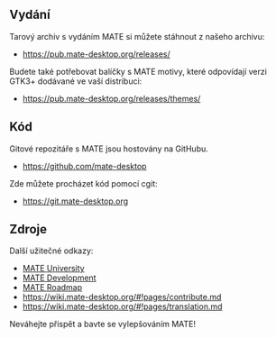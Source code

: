 <!--
.. link:
.. description:
.. tags: Development
.. date: 2011-12-05 12:00:30
.. title: Vývoj
.. slug: development
-->

## Vydání

Tarový archiv s vydáním MATE si můžete stáhnout z našeho archivu: 

  * <https://pub.mate-desktop.org/releases/>

Budete také potřebovat balíčky s MATE motivy, které odpovídají verzi GTK3+ dodávané ve vaší distribuci: 

  * <https://pub.mate-desktop.org/releases/themes/>

## Kód

Gitové repozitáře s MATE jsou hostovány na GitHubu. 

  * <https://github.com/mate-desktop>

Zde můžete procházet kód pomocí cgit:

  * <https://git.mate-desktop.org>

## Zdroje

Další užitečné odkazy:

  * [MATE University](/blog/2013-03-12-mate-university/)
  * [MATE Development](https://wiki.mate-desktop.org/#!pages/dev-doc.md)
  * [MATE Roadmap](https://wiki.mate-desktop.org/#!pages/roadmap.md)
  * <https://wiki.mate-desktop.org/#!pages/contribute.md>
  * <https://wiki.mate-desktop.org/#!pages/translation.md>

Neváhejte přispět a bavte se vylepšováním MATE!
